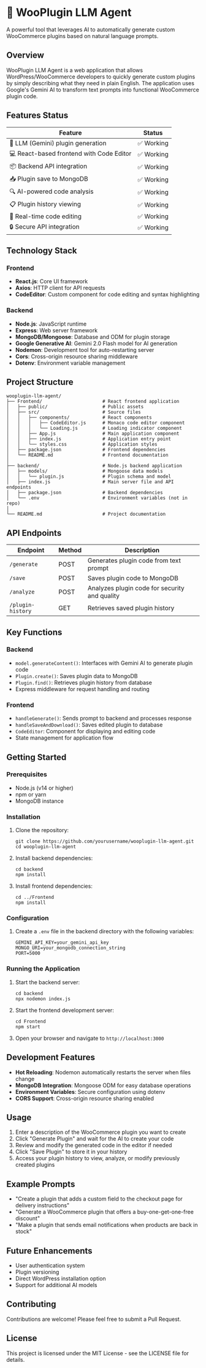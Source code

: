 # 🧠 WooPlugin LLM Agent

A powerful tool that leverages AI to automatically generate custom WooCommerce plugins based on natural language prompts.

## Overview

WooPlugin LLM Agent is a web application that allows WordPress/WooCommerce developers to quickly generate custom plugins by simply describing what they need in plain English. The application uses Google's Gemini AI to transform text prompts into functional WooCommerce plugin code.

## Features Status

| Feature                                  | Status    |
| ---------------------------------------- | --------- |
| 🧠 LLM (Gemini) plugin generation        | ✅ Working |
| 💻 React-based frontend with Code Editor | ✅ Working |
| 📦 Backend API integration               | ✅ Working |
| 📥 Plugin save to MongoDB                | ✅ Working |
| 🔍 AI-powered code analysis              | ✅ Working |
| 📋 Plugin history viewing                | ✅ Working |
| 🔄 Real-time code editing                | ✅ Working |
| 🔒 Secure API integration                | ✅ Working |

## Technology Stack

### Frontend
- **React.js**: Core UI framework
- **Axios**: HTTP client for API requests
- **CodeEditor**: Custom component for code editing and syntax highlighting

### Backend
- **Node.js**: JavaScript runtime
- **Express**: Web server framework
- **MongoDB/Mongoose**: Database and ODM for plugin storage
- **Google Generative AI**: Gemini 2.0 Flash model for AI generation
- **Nodemon**: Development tool for auto-restarting server
- **Cors**: Cross-origin resource sharing middleware
- **Dotenv**: Environment variable management

## Project Structure

```
wooplugin-llm-agent/
├── Frontend/                      # React frontend application
│   ├── public/                    # Public assets
│   ├── src/                       # Source files
│   │   ├── components/            # React components
│   │   │   ├── CodeEditor.js      # Monaco code editor component
│   │   │   └── Loading.js         # Loading indicator component
│   │   ├── App.js                 # Main application component
│   │   ├── index.js               # Application entry point
│   │   └── styles.css             # Application styles
│   ├── package.json               # Frontend dependencies
│   └── README.md                  # Frontend documentation
│
├── backend/                       # Node.js backend application
│   ├── models/                    # Mongoose data models
│   │   └── plugin.js              # Plugin schema and model
│   ├── index.js                   # Main server file and API endpoints
│   ├── package.json               # Backend dependencies
│   └── .env                       # Environment variables (not in repo)
│
└── README.md                      # Project documentation
```

## API Endpoints

| Endpoint             | Method | Description                                      |
| -------------------- | ------ | ------------------------------------------------ |
| `/generate`          | POST   | Generates plugin code from text prompt           |
| `/save`              | POST   | Saves plugin code to MongoDB                     |
| `/analyze`           | POST   | Analyzes plugin code for security and quality    |
| `/plugin-history`    | GET    | Retrieves saved plugin history                   |

## Key Functions

### Backend
- `model.generateContent()`: Interfaces with Gemini AI to generate plugin code
- `Plugin.create()`: Saves plugin data to MongoDB
- `Plugin.find()`: Retrieves plugin history from database
- Express middleware for request handling and routing

### Frontend
- `handleGenerate()`: Sends prompt to backend and processes response
- `handleSaveAndDownload()`: Saves edited plugin to database
- `CodeEditor`: Component for displaying and editing code
- State management for application flow

## Getting Started

### Prerequisites

- Node.js (v14 or higher)
- npm or yarn
- MongoDB instance

### Installation

1. Clone the repository:
   ```
   git clone https://github.com/yourusername/wooplugin-llm-agent.git
   cd wooplugin-llm-agent
   ```

2. Install backend dependencies:
   ```
   cd backend
   npm install
   ```

3. Install frontend dependencies:
   ```
   cd ../Frontend
   npm install
   ```

### Configuration

1. Create a `.env` file in the backend directory with the following variables:
   ```
   GEMINI_API_KEY=your_gemini_api_key
   MONGO_URI=your_mongodb_connection_string
   PORT=5000
   ```

### Running the Application

1. Start the backend server:
   ```
   cd backend
   npx nodemon index.js
   ```

2. Start the frontend development server:
   ```
   cd Frontend
   npm start
   ```

3. Open your browser and navigate to `http://localhost:3000`

## Development Features

- **Hot Reloading**: Nodemon automatically restarts the server when files change
- **MongoDB Integration**: Mongoose ODM for easy database operations
- **Environment Variables**: Secure configuration using dotenv
- **CORS Support**: Cross-origin resource sharing enabled

## Usage

1. Enter a description of the WooCommerce plugin you want to create
2. Click "Generate Plugin" and wait for the AI to create your code
3. Review and modify the generated code in the editor if needed
4. Click "Save Plugin" to store it in your history
5. Access your plugin history to view, analyze, or modify previously created plugins

## Example Prompts

- "Create a plugin that adds a custom field to the checkout page for delivery instructions"
- "Generate a WooCommerce plugin that offers a buy-one-get-one-free discount"
- "Make a plugin that sends email notifications when products are back in stock"

## Future Enhancements

- User authentication system
- Plugin versioning
- Direct WordPress installation option
- Support for additional AI models

## Contributing

Contributions are welcome! Please feel free to submit a Pull Request.

## License

This project is licensed under the MIT License - see the LICENSE file for details.
